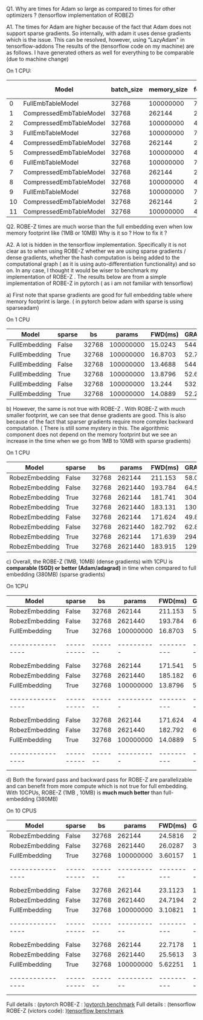 Q1. Why are times for Adam so large as compared to times for other optimizers ? (tensorflow implementation of ROBEZ)

A1. The times for Adam are higher because of the fact that Adam does not support sparse gradients. So internally, with adam it uses dense gradients which is the issue. This can be resolved, however, using "LazyAdam" in tensorflow-addons The results of the (tensorflow code on my machine) are as follows. I have generated others as well for everything to be comparable (due to machine change)

On 1 CPU:


|    | Model                   |   batch_size |   memory_size |   forward_pass_ms |   gradient_computation_ms |   backward_pass_ms |   total_time_ms | model size   | optimizer   |
|----|-------------------------|--------------|---------------|-------------------|---------------------------|--------------------|-----------------|--------------|-------------|
|  0 | FullEmbTableModel       |        32768 |     100000000 |           77.2054 |                   81.8065 |            45.5938 |         204.606 | 381.5MB      | Adagrad     |
|  1 | CompressedEmbTableModel |        32768 |        262144 |          233.401  |                   80.7942 |           410.733  |         724.929 | 1.0MB        | Adagrad     |
|  2 | CompressedEmbTableModel |        32768 |     100000000 |          446.341  |                   82.189  |           885.563  |        1414.09  | 381.5MB      | Adagrad     |
|  3 | FullEmbTableModel       |        32768 |     100000000 |           73.0547 |                   80.1771 |            26.6799 |         179.912 | 381.5MB      | SGD         |
|  4 | CompressedEmbTableModel |        32768 |        262144 |          215.347  |                   81.4808 |           103.259  |         400.086 | 1.0MB        | SGD         |
|  5 | CompressedEmbTableModel |        32768 |     100000000 |          442.105  |                   84.0363 |           491.807  |        1017.95  | 381.5MB      | SGD         |
|  6 | FullEmbTableModel       |        32768 |     100000000 |           75.8073 |                   79.6531 |          1649.96   |        1805.42  | 381.5MB      | Adam        |
|  7 | CompressedEmbTableModel |        32768 |        262144 |          253.079  |                   79.3205 |           414.615  |         747.014 | 1.0MB        | Adam        |
|  8 | CompressedEmbTableModel |        32768 |     100000000 |          465.756  |                   80.9117 |          3203.01   |        3749.68  | 381.5MB      | Adam        |
|  9 | FullEmbTableModel       |        32768 |     100000000 |           72.7418 |                   77.6243 |            91.5522 |         241.918 | 381.5MB      | LazyAdam    |
| 10 | CompressedEmbTableModel |        32768 |        262144 |          248.944  |                   77.3822 |           414.938  |         741.264 | 1.0MB        | LazyAdam    |
| 11 | CompressedEmbTableModel |        32768 |     100000000 |          458.843  |                   77.8364 |          1811.34   |        2348.02  | 381.5MB      | LazyAdam    |



Q2. ROBE-Z times are much worse than the full embedding even when low memory footprint like (1MB or 10MB) Why is it so ? How to fix it ?

A2. A lot is hidden in the tensorflow implementation. Specifically it is not clear as to when using ROBE-Z whether we are using sparse gradients / dense gradients, whether the hash computation is being added to the computational graph ( as it is using auto-differentiation functionality) and so on. In any case, I thought it would be wiser to benchmark my implementation of ROBE-Z . The results below are from a simple implementation of ROBE-Z in pytorch ( as i am not familiar with tensorflow)

a) First note that sparse gradients are good for full embedding table where memory footprint is large.  ( in pytorch below adam with sparse is using sparseadam)

On 1 CPU

| Model          | sparse   |    bs |   params | FWD(ms)  |  GRAD(ms) |    BKWD(ms) |   total(ms) | msize   | optim   |
|----------------|----------|-------|----------|----------|-----------|-------------|-------------|---------|---------|
| FullEmbedding  | False    | 32768 |100000000 |  15.0243 |  544.749  |   61.9037   |     621.677 | 381.5MB | sgd     |
| FullEmbedding  | True     | 32768 |100000000 |  16.8703 |   52.7694 |  181.493    |     251.133 | 381.5MB | sgd     |
| FullEmbedding  | False    | 32768 |100000000 |  13.4688 |  544.184  |  778.126    |    1335.78  | 381.5MB | adagrad |
| FullEmbedding  | True     | 32768 |100000000 |  13.8796 |   52.6822 |  373.726    |     440.288 | 381.5MB | adagrad |
| FullEmbedding  | False    | 32768 |100000000 |  13.244  |  532.946  | 1014.4      |    1560.59  | 381.5MB | adam    |
| FullEmbedding  | True     | 32768 |100000000 |  14.0889 |   52.2924 |  576.35     |     642.732 | 381.5MB | adam    |

b) However, the same is not true with ROBE-Z . With ROBE-Z with much smaller footprint, we can see that dense gradients are good. This is also because of the fact that sparser gradients require more complex backward computation. ( There is still some mystery in this. The algorithmic component does not depend on the memory footprint but we see an increase in the time when we go from 1MB to 10MB with sparse gradients)

On 1 CPU

| Model          | sparse   |    bs |   params | FWD(ms)  |  GRAD(ms) |    BKWD(ms) |   total(ms) | msize   | optim   |
|----------------|----------|-------|----------|----------|-----------|-------------|-------------|---------|---------|
| RobezEmbedding | False    | 32768 |   262144 | 211.153  |   58.0465 |    0.2818   |     269.481 | 1.0MB   | sgd     |
| RobezEmbedding | False    | 32768 |  2621440 | 193.784  |   64.5972 |    1.26291  |     259.644 | 10.0MB  | sgd     |
| RobezEmbedding | True     | 32768 |   262144 | 181.741  |  304.657  |   15.9764   |     502.375 | 1.0MB   | sgd     |
| RobezEmbedding | True     | 32768 |  2621440 | 183.131  | 1309.42   |  157.363    |    1649.91  | 10.0MB  | sgd     |
| RobezEmbedding | False    | 32768 |   262144 | 171.624  |   49.8069 |    1.01899  |     222.45  | 1.0MB   | adam    |
| RobezEmbedding | False    | 32768 |  2621440 | 182.792  |   62.8146 |    9.88975  |     255.496 | 10.0MB  | adam    |
| RobezEmbedding | True     | 32768 |   262144 | 171.639  |  294.887  |   65.4829   |     532.009 | 1.0MB   | adam    |
| RobezEmbedding | True     | 32768 |  2621440 | 183.915  | 1295.97   |  661.781    |    2141.67  | 10.0MB  | adam    |



c) Overall, the ROBE-Z (1MB, 10MB) (dense gradients) with 1CPU is **comparable (SGD) or better (Adam/adagrad)** in time when compared to full embedding (380MB) (sparse gradients)

On 1CPU

| Model          | sparse   |    bs |   params | FWD(ms)  |  GRAD(ms) |    BKWD(ms) |   total(ms) | msize   | optim   |
|----------------|----------|-------|----------|----------|-----------|-------------|-------------|---------|---------|
| RobezEmbedding | False    | 32768 |   262144 | 211.153  |   58.0465 |    0.2818   |     269.481 | 1.0MB   | sgd     |
| RobezEmbedding | False    | 32768 |  2621440 | 193.784  |   64.5972 |    1.26291  |     259.644 | 10.0MB  | sgd     |
| FullEmbedding  | True     | 32768 |100000000 |  16.8703 |   52.7694 |  181.493    |     251.133 | 381.5MB | sgd     |
|----------------|----------|-------|----------|----------|-----------|-------------|-------------|---------|---------|
| RobezEmbedding | False    | 32768 |   262144 | 171.541  |   50.2693 |    0.727138 |     222.538 | 1.0MB   | adagrad |
| RobezEmbedding | False    | 32768 |  2621440 | 185.182  |   63.8764 |    6.34646  |     255.405 | 10.0MB  | adagrad |
| FullEmbedding  | True     | 32768 |100000000 |  13.8796 |   52.6822 |  373.726    |     440.288 | 381.5MB | adagrad |
|----------------|----------|-------|----------|----------|-----------|-------------|-------------|---------|---------|
| RobezEmbedding | False    | 32768 |   262144 | 171.624  |   49.8069 |    1.01899  |     222.45  | 1.0MB   | adam    |
| RobezEmbedding | False    | 32768 |  2621440 | 182.792  |   62.8146 |    9.88975  |     255.496 | 10.0MB  | adam    |
| FullEmbedding  | True     | 32768 |100000000 |  14.0889 |   52.2924 |  576.35     |     642.732 | 381.5MB | adam    |
|----------------|----------|-------|----------|----------|-----------|-------------|-------------|---------|---------|

d) Both the forward pass and backward pass for ROBE-Z are parallelizable and can benefit from more compute which is not true for full embedding. With 10CPUs, ROBE-Z (1MB , 10MB) is **much much better** than full-embedding (380MB)

On 10 CPUS

| Model          | sparse   |    bs |    params |  FWD(ms) |  GRAD(ms) | BKWD(ms)   |   total(ms) | msize   | optim   |
|----------------|----------|-------|-----------|----------|-----------|------------|-------------|---------|---------|
| RobezEmbedding | False    | 32768 |    262144 | 24.5816  |   20.7463 |   0.216307 |     45.5441 | 1.0MB   | sgd     |
| RobezEmbedding | False    | 32768 |   2621440 | 26.0287  |   33.7644 |   0.668377 |     60.4614 | 10.0MB  | sgd     |
| FullEmbedding  | True     | 32768 | 100000000 |  3.60157 |   19.2835 | 183.97     |    206.855  | 381.5MB | sgd     |
|----------------|----------|-------|-----------|----------|-----------|------------|-------------|---------|---------|
| RobezEmbedding | False    | 32768 |    262144 | 23.1123  |   15.3403 |   0.423025 |     38.8755 | 1.0MB   | adagrad |
| RobezEmbedding | False    | 32768 |   2621440 | 24.7194  |   28.0505 |   1.41813  |     54.188  | 10.0MB  | adagrad |
| FullEmbedding  | True     | 32768 | 100000000 |  3.10821 |   15.5356 | 282.721    |    301.365  | 381.5MB | adagrad |
|----------------|----------|-------|-----------|----------|-----------|------------|-------------|---------|---------|
| RobezEmbedding | False    | 32768 |    262144 | 22.7178  |   19.5777 |   0.631168 |     42.9267 | 1.0MB   | adam    |
| RobezEmbedding | False    | 32768 |   2621440 | 25.5613  |   35.7296 |   4.97946  |     66.2703 | 10.0MB  | adam    |
| FullEmbedding  | True     | 32768 | 100000000 |  5.62251 |   14.1575 | 444.051    |    463.831  | 381.5MB | adam    |
|----------------|----------|-------|-----------|----------|-----------|------------|-------------|---------|---------|

Full details : (pytorch ROBE-Z : )[pytorch benchmark](../cpu_robez/)
Full details : (tensorflow ROBE-Z (victors code): )[tensorflow benchmark](../)

